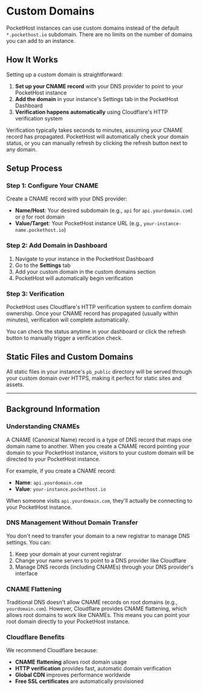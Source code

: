 # Custom Domains

PocketHost instances can use custom domains instead of the default `*.pockethost.io` subdomain. There are no limits on the number of domains you can add to an instance.

## How It Works

Setting up a custom domain is straightforward:

1. **Set up your CNAME record** with your DNS provider to point to your PocketHost instance
2. **Add the domain** in your instance's Settings tab in the PocketHost Dashboard
3. **Verification happens automatically** using Cloudflare's HTTP verification system

Verification typically takes seconds to minutes, assuming your CNAME record has propagated. PocketHost will automatically check your domain status, or you can manually refresh by clicking the refresh button next to any domain.

## Setup Process

### Step 1: Configure Your CNAME

Create a CNAME record with your DNS provider:

- **Name/Host**: Your desired subdomain (e.g., `api` for `api.yourdomain.com`) or `@` for root domain
- **Value/Target**: Your PocketHost instance URL (e.g., `your-instance-name.pockethost.io`)

### Step 2: Add Domain in Dashboard

1. Navigate to your instance in the PocketHost Dashboard
2. Go to the **Settings** tab
3. Add your custom domain in the custom domains section
4. PocketHost will automatically begin verification

### Step 3: Verification

PocketHost uses Cloudflare's HTTP verification system to confirm domain ownership. Once your CNAME record has propagated (usually within minutes), verification will complete automatically.

You can check the status anytime in your dashboard or click the refresh button to manually trigger a verification check.

## Static Files and Custom Domains

All static files in your instance's `pb_public` directory will be served through your custom domain over HTTPS, making it perfect for static sites and assets.

---

## Background Information

### Understanding CNAMEs

A CNAME (Canonical Name) record is a type of DNS record that maps one domain name to another. When you create a CNAME record pointing your domain to your PocketHost instance, visitors to your custom domain will be directed to your PocketHost instance.

For example, if you create a CNAME record:

- **Name**: `api.yourdomain.com`
- **Value**: `your-instance.pockethost.io`

When someone visits `api.yourdomain.com`, they'll actually be connecting to your PocketHost instance.

### DNS Management Without Domain Transfer

You don't need to transfer your domain to a new registrar to manage DNS settings. You can:

1. Keep your domain at your current registrar
2. Change your name servers to point to a DNS provider like Cloudflare
3. Manage DNS records (including CNAMEs) through your DNS provider's interface

### CNAME Flattening

Traditional DNS doesn't allow CNAME records on root domains (e.g., `yourdomain.com`). However, Cloudflare provides CNAME flattening, which allows root domains to work like CNAMEs. This means you can point your root domain directly to your PocketHost instance.

### Cloudflare Benefits

We recommend Cloudflare because:

- **CNAME flattening** allows root domain usage
- **HTTP verification** provides fast, automatic domain verification
- **Global CDN** improves performance worldwide
- **Free SSL certificates** are automatically provisioned

